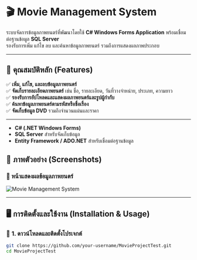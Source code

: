 # 🎬 Movie Management System

ระบบจัดการข้อมูลภาพยนตร์ที่พัฒนาโดยใช้ **C# Windows Forms Application** พร้อมเชื่อมต่อฐานข้อมูล **SQL Server**  
รองรับการเพิ่ม แก้ไข ลบ และค้นหาข้อมูลภาพยนตร์ รวมถึงการแสดงผลภาพประกอบ

---

## 📌 **คุณสมบัติหลัก (Features)**
✅ **เพิ่ม, แก้ไข, และลบข้อมูลภาพยนตร์**  
✅ **จัดเก็บรายละเอียดภาพยนตร์** เช่น ชื่อ, รายละเอียด, วันที่วางจำหน่าย, ประเภท, ความยาว  
✅ **รองรับการอัปโหลดและแสดงผลภาพยนตร์และรูปผู้กำกับ**  
✅ **ค้นหาข้อมูลภาพยนตร์ตามรหัสหรือชื่อเรื่อง**  
✅ **จัดเก็บข้อมูล DVD** รวมถึงจำนวนแผ่นและราคา  

---


- **C# (.NET Windows Forms)**
- **SQL Server** สำหรับจัดเก็บข้อมูล
- **Entity Framework / ADO.NET** สำหรับเชื่อมต่อฐานข้อมูล


## 📸 ภาพตัวอย่าง (Screenshots)
### 🔹 หน้าแสดงผลข้อมูลภาพยนตร์
![Movie Management System](https://raw.githubusercontent.com/your-username/your-repo/main/screenshots/main-ui.png)


---

## 🖥 **การติดตั้งและใช้งาน (Installation & Usage)**
### 🔹 **1. ดาวน์โหลดและติดตั้งโปรเจกต์**
```sh
git clone https://github.com/your-username/MovieProjectTest.git
cd MovieProjectTest


